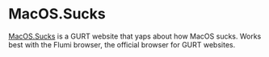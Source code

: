 # MacOS.Sucks

[MacOS.Sucks](gurt://macos.sucks) is a GURT website that yaps about how MacOS sucks. Works best with the Flumi browser, the official browser for GURT websites.
